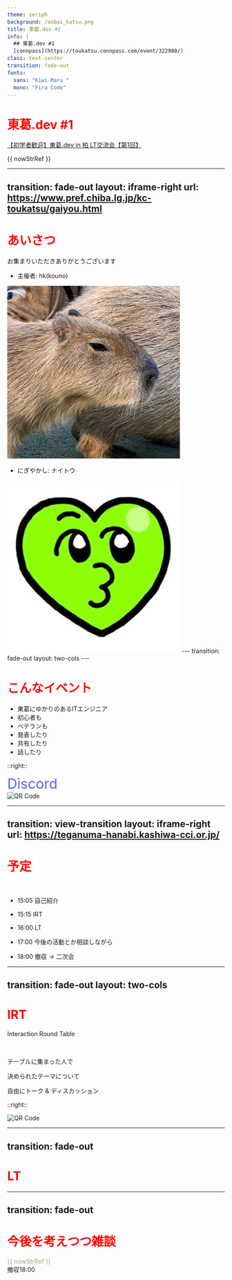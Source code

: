 ```yaml
---
theme: seriph
background: /anbai_katsu.png
title: 東葛.dev #1
info: |
  ## 東葛.dev #1
  [connpass](https://toukatsu.connpass.com/event/322980/)
class: text-center
transition: fade-out
fonts:
  sans: "Kiwi Maru "
  mono: "Fira Code"
---
```


# 東葛.dev #1

<div>
  <a
    href="https://toukatsu.connpass.com/event/322980/"
    target="_blank"
    rel="noopener noreferrer"
    text-white
    text-opacity-50
  >
    【初学者歓迎】東葛.dev in 柏 LT交流会【第1回】
  </a>
</div>

{{ nowStrRef }}

<script setup>
import { ref, onMounted } from "vue";

const now = new Date();
const nowStr = now.toLocaleString();
const nowStrRef = ref(nowStr);

function tick() {
  const newTime = new Date();
  const newTimeStr = newTime.toLocaleString();
  nowStrRef.value = newTimeStr;
}

onMounted(() => {
  setInterval(tick, 1000);
  tick();
});
</script>

---
transition: fade-out
layout: iframe-right
url: https://www.pref.chiba.lg.jp/kc-toukatsu/gaiyou.html
---

# あいさつ

お集まりいただきありがとうございます

- 主催者: hk(kouno)  <a href="https://x.com/hk_it7" target="_blank" rel="noopener noreferrer"><logos-twitter /></a>

<img src="/images/kouno.jpg" w-30 mt-5 ml-10/>

<br />

- にぎやかし: ナイトウ  <a href="https://x.com/engineer_naito" target="_blank" rel="noopener noreferrer"><logos-twitter /></a>

<img src="/images/naito.jpg" w-30 mt-5 ml-10/>
---
transition: fade-out
layout: two-cols
---

# こんなイベント

<v-clicks>

- 東葛にゆかりのあるITエンジニア
- 初心者も
- ベテランも
- 発表したり
- 共有したり
- 話したり

</v-clicks>

<twemoji-handshake
  absolute
  text-9xl
  v-after
/>

::right::

<div class="discord">Discord</div>
<img
  :src="qrcode"
  alt="QR Code"
  w-64
  absolute
  right-50
  bottom-50
/>

<script setup>
import { useQRCode } from "@vueuse/integrations/useQRCode";

const qrcode = useQRCode("https://discord.gg/uW4XTB2p8y");
</script>

<style>
h1 {
  color: red;
}

.discord {
  color: #5865F2;
  font-size: 2rem;
}
</style>

---
transition: view-transition
layout: iframe-right
url: https://teganuma-hanabi.kashiwa-cci.or.jp/
---

# 予定

<br />

- 15:05 自己紹介

- 15:15 IRT

- 16:00 LT

- 17:00 今後の活動とか相談しながら

- 18:00 撤収 -> 二次会

<healthicons-i-schedule-school-date-time-outline
  text-5xl
  ml-75
/>

---
transition: fade-out
layout: two-cols
---

# IRT

Interaction Round Table

<br />

テーブルに集まった人で

決められたテーマについて

自由にトーク & ディスカッション

::right::

<img :src="qrcode" alt="QR Code" w-64/>

<script setup>
import { useQRCode } from "@vueuse/integrations/useQRCode";

const qrcode = useQRCode("https://blog.phperkaigi.jp/2020/02/07/interactive-round-table/");
</script>


---
transition: fade-out
---

# LT

---
transition: fade-out
---

# 今後を考えつつ雑談

<div text-9xl mt-20 class="clock">{{ nowStrRef }}</div>
<div  ml-100 text-5xl>撤収<span text-9xl mt-20 v-mark="{ at: 0 }">18:00</span></div>

<script setup>
import { ref, onMounted } from "vue";

const now = new Date();
const nowStr = now.toLocaleTimeString();
const nowStrRef = ref(nowStr);

function tick() {
  const newTime = new Date();
  const newTimeStr = newTime.toLocaleTimeString();
  nowStrRef.value = newTimeStr;
}

onMounted(() => {
  setInterval(tick, 1000);
  tick();
});
</script>

<style>
.clock {
  background: linear-gradient(315deg, #FFD343, #3776AB);
  background-size: 200% 200%;
  background-clip: text;
  -webkit-background-clip: text;
  -webkit-text-fill-color: transparent;
  animation: gradientShift 4s infinite;
}

@keyframes gradientShift {
  0% {
    background-position: 0% 50%;
  }
  50% {
    background-position: 100% 50%;
  }
  100% {
    background-position: 0% 50%;
  }
}
</style>
